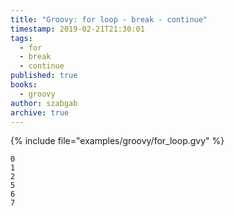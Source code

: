 ```yaml
---
title: "Groovy: for loop - break - continue"
timestamp: 2019-02-21T21:30:01
tags:
  - for
  - break
  - continue
published: true
books:
  - groovy
author: szabgab
archive: true
---
```



{% include file="examples/groovy/for_loop.gvy" %}

```
0
1
2
5
6
7
```

